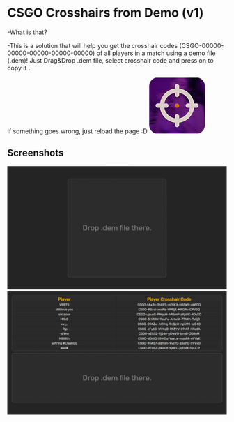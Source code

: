 # CSGO Crosshairs from Demo (v1)
-What is that?

-This is a solution that will help you get the crosshair codes (CSGO-00000-00000-00000-00000-00000) of all players in a match using a demo file (.dem)!
Just Drag&Drop .dem file, select crosshair code and press on to copy it .

If something goes wrong, just reload the page :D
![Logo](source/images/logo-git.png) 
 


## Screenshots  
![StartScreen](source/images/start-screen.png)  
![StartScreen](source/images/end-screen.png)  
